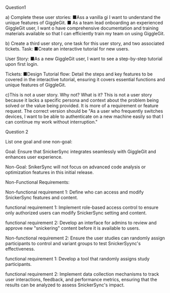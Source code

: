 Question1

a) Complete these user stories:
■Ass a vanilla gi I 
want to understand the unique features of GiggleGit.
■ As a team lead onboarding an experienced GiggleGit user, I want o have 
comprehensive documentation and training materials available so that I can 
efficiently train my team on using GiggleGit.

b) Create a third user story, one task for this user story, and two 
associated tickets.
Task:
■Create an interactive tutorial for new users.

User Story:
■As a new GiggleGit user, I want to see a step-by-step tutorial upon 
first login.

Tickets:
■Design Tutorial flow: Detail the steps and key features to be covered in 
the interactive tutorial, ensuring it covers essential functions and 
unique features of GiggleGit.

c)This is not a user story. Why not? What is it?
This is not a user story because it lacks a specific persona and context 
about the problem being solved or the value being provided. It is more of 
a requirement or feature request. The correct version should be "As a user 
who frequently switches devices, I want to be able to authenticate on a 
new machine easily so that I can continue my work without interruption."

Question 2

List one goal and one non-goal:

Goal:
Ensure that SnickerSync integrates seamlessly with GiggleGit and enhances 
user experience.

Non-Goal:
SnikerSync will not focus on advanced code analysis or optimization 
features in this initial release.

Non-Functional Requirements:

Non-functional requirement 1:
 Define who can access and modify SnickerSync features and content.

 functional requirement 1: Implement role-based access control to ensure 
only authorized users can modify SnickerSync setting and content.

 functional requirement 2: Develop an interface for admins to review and 
approve new "snickering" content before it is available to users.

Non-functional requirement 2:
 Ensure the user studies can randomly assign participants to control and 
variant groups to test SnickerSyync's effectiveness.

 functional requirement 1: Develop a tool that randomly assigns study 
participants.

 functional requirement 2: Implement data collection mechanisms to track 
user interactions, feedback, and performance metrics, ensuring that the 
results can be analyzed to assess SnickerSync's impact.
